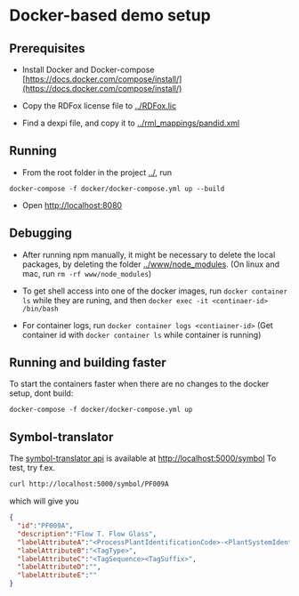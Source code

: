 # Docker-based demo setup

## Prerequisites
* Install Docker and Docker-compose [https://docs.docker.com/compose/install/](https://docs.docker.com/compose/install/)

* Copy the RDFox license file to [../RDFox.lic](../RDFox.lic)

* Find a dexpi file, and copy it to [../rml_mappings/pandid.xml](../rml_mappings/pandid.xml)

## Running

* From the root folder in the project [../](../), run  
```
docker-compose -f docker/docker-compose.yml up --build
```

* Open [http://localhost:8080](http://localhost:8080)

## Debugging

* After running npm manually, it might be necessary to delete the local packages, by deleting the folder [../www/node_modules](../www/node_modules). (On linux and mac, run `rm -rf www/node_modules`)

* To get shell access into one of the docker images, run `docker container ls` while they are runing, and then `docker exec -it <continaer-id> /bin/bash`

* For container logs, run `docker container logs <contiainer-id>` (Get container id with `docker container ls` while container is running)

## Running and building faster


To start the containers faster when there are no changes to the docker setup, dont build:
```
docker-compose -f docker/docker-compose.yml up
```

## Symbol-translator
The [symbol-translator api](../SymbolLibrary/src) is available at [http://localhost:5000/symbol](http://localhost:5000/symbol) 
To test, try f.ex.
```bash
curl http://localhost:5000/symbol/PF009A
```
which will give you
```json
{
  "id":"PF009A",
  "description":"Flow T. Flow Glass",
  "labelAttributeA":"<ProcessPlantIdentificationCode>-<PlantSystemIdentificationCode>",
  "labelAttributeB":"<TagType>",
  "labelAttributeC":"<TagSequence><TagSuffix>",
  "labelAttributeD":"",
  "labelAttributeE":""
}
```
